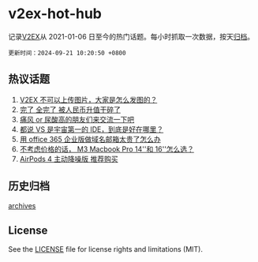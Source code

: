 # v2ex-hot-hub

 记录[V2EX](https://www.v2ex.com/)从 2021-01-06 日至今的热门话题。每小时抓取一次数据，按天[归档](archives)。

`更新时间：2024-09-21 10:20:50 +0800`

## 热议话题

1. [V2EX 不可以上传图片，大家是怎么发图的？](https://www.v2ex.com/t/1074387)
1. [完了 全完了 被人民币升值干碎了](https://www.v2ex.com/t/1074390)
1. [痛风 or 尿酸高的朋友们来交流一下吧](https://www.v2ex.com/t/1074317)
1. [都说 VS 是宇宙第一的 IDE，到底是好在哪里？](https://www.v2ex.com/t/1074382)
1. [用 office 365 企业版做域名邮箱太贵了怎么办](https://www.v2ex.com/t/1074314)
1. [不考虑价格的话， M3 Macbook Pro 14''和 16''怎么选？](https://www.v2ex.com/t/1074300)
1. [AirPods 4 主动降噪版 推荐购买](https://www.v2ex.com/t/1074321)

## 历史归档

[archives](archives)

## License

See the [LICENSE](LICENSE) file for license rights and limitations (MIT).
